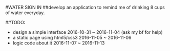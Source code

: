 #WATER SIGN IN
##develop an application to remind me of drinking 8 cups of water everyday.


##TODO:

* design a simple interface  2016-10-31 ~ 2016-11-04 (ask my bf for help)
* a static page using html5/css3 2016-11-05 ~ 2016-11-06 
* logic code about it 2016-11-07 ~ 2016-11-13 